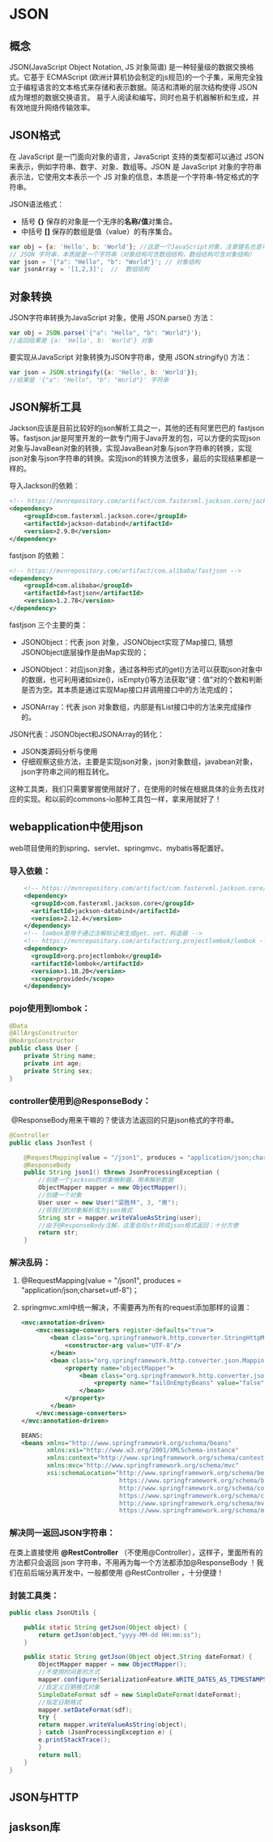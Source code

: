 #  JSON

## 概念

JSON(JavaScript Object Notation, JS 对象简谱) 是一种轻量级的数据交换格式。它基于 ECMAScript (欧洲计算机协会制定的js规范)的一个子集，采用完全独立于编程语言的文本格式来存储和表示数据。简洁和清晰的层次结构使得 JSON 成为理想的数据交换语言。 易于人阅读和编写，同时也易于机器解析和生成，并有效地提升网络传输效率。

## JSON格式

在 JavaScript 是一门面向对象的语言，JavaScript 支持的类型都可以通过 JSON 来表示，例如字符串、数字、对象、数组等。JSON 是 JavaScript 对象的字符串表示法，它使用文本表示一个 JS 对象的信息，本质是一个字符串-特定格式的字符串。

JSON语法格式：

- 括号 **{}** 保存的对象是一个无序的**名称/值**对集合。
- 中括号 **[]** 保存的数组是值（value）的有序集合。

```js
var obj = {a: 'Hello', b: 'World'}; //这是一个JavaScript对象，注意键名也是可以使用引号包裹的
// JSON 字符串，本质就是一个字符串（对象结构可含数组结构，数组结构可含对象结构）
var json = '{"a": "Hello", "b": "World"}'; // 对象结构
var jsonArray = '[1,2,3]';  //  数组结构
```

## 对象转换

JSON字符串转换为JavaScript 对象，使用 JSON.parse() 方法：

```js
var obj = JSON.parse('{"a": "Hello", "b": "World"}');
//返回结果是 {a: 'Hello', b: 'World'} 对象
```

要实现从JavaScript 对象转换为JSON字符串，使用 JSON.stringify() 方法：

```js
var json = JSON.stringify({a: 'Hello', b: 'World'});
//结果是 '{"a": "Hello", "b": "World"}' 字符串
```

## JSON解析工具

Jackson应该是目前比较好的json解析工具之一，其他的还有阿里巴巴的 fastjson 等。fastjson.jar是阿里开发的一款专门用于Java开发的包，可以方便的实现json对象与JavaBean对象的转换，实现JavaBean对象与json字符串的转换，实现json对象与json字符串的转换。实现json的转换方法很多，最后的实现结果都是一样的。

导入Jackson的依赖：

```xml
<!-- https://mvnrepository.com/artifact/com.fasterxml.jackson.core/jackson-core -->
<dependency>
    <groupId>com.fasterxml.jackson.core</groupId>
    <artifactId>jackson-databind</artifactId>
    <version>2.9.8</version>
</dependency>
```

fastjson 的依赖：

```xml
<!-- https://mvnrepository.com/artifact/com.alibaba/fastjson -->
<dependency>
    <groupId>com.alibaba</groupId>
    <artifactId>fastjson</artifactId>
    <version>1.2.78</version>
</dependency>
```

fastjson 三个主要的类：

- JSONObject：代表 json 对象，JSONObject实现了Map接口, 猜想 JSONObject底层操作是由Map实现的；

- JSONObject：对应json对象，通过各种形式的get()方法可以获取json对象中的数据，也可利用诸如size()，isEmpty()等方法获取"键：值"对的个数和判断是否为空。其本质是通过实现Map接口并调用接口中的方法完成的；

- JSONArray：代表 json 对象数组，内部是有List接口中的方法来完成操作的。


JSON代表：JSONObject和JSONArray的转化：

- JSON类源码分析与使用
- 仔细观察这些方法，主要是实现json对象，json对象数组，javabean对象，json字符串之间的相互转化。

这种工具类，我们只需要掌握使用就好了，在使用的时候在根据具体的业务去找对应的实现。和以前的commons-io那种工具包一样，拿来用就好了！

## webapplication中使用json

web项目使用的到spring、servlet、springmvc、mybatis等配置好。

### 导入依赖：

```xml
	<!-- https://mvnrepository.com/artifact/com.fasterxml.jackson.core/jackson-databind -->
    <dependency>
      <groupId>com.fasterxml.jackson.core</groupId>
      <artifactId>jackson-databind</artifactId>
      <version>2.12.4</version>
    </dependency>
	<!-- lombok是用于通过注解标记来生成get、set、构造器 -->
    <!-- https://mvnrepository.com/artifact/org.projectlombok/lombok -->
    <dependency>
      <groupId>org.projectlombok</groupId>
      <artifactId>lombok</artifactId>
      <version>1.18.20</version>
      <scope>provided</scope>
    </dependency>
```

### pojo使用到lombok：

```java
@Data
@AllArgsConstructor
@NoArgsConstructor
public class User {
    private String name;
    private int age;
    private String sex;
}
```

### controller使用到@ResponseBody：

​    @ResponseBody用来干嘛的？使该方法返回的只是json格式的字符串。

```java
@Controller
public class JsonTest {

    @RequestMapping(value = "/json1", produces = "application/json;charset=utf-8")
    @ResponseBody
    public String json1() throws JsonProcessingException {
        //创建一个jackson的对象映射器，用来解析数据
        ObjectMapper mapper = new ObjectMapper();
        //创建一个对象
        User user = new User("梁胜林", 3, "男");
        //将我们的对象解析成为json格式
        String str = mapper.writeValueAsString(user);
        //由于@ResponseBody注解，这里会将str转成json格式返回；十分方便
        return str;
    }
```

### 解决乱码：

1. @RequestMapping(value = "/json1", produces = "application/json;charset=utf-8")；

2. springmvc.xml中统一解决，不需要再为所有的request添加那样的设置：

   ```xml
   <mvc:annotation-driven>
       <mvc:message-converters register-defaults="true">
           <bean class="org.springframework.http.converter.StringHttpMessageConverter">
               <constructor-arg value="UTF-8"/>
           </bean>
           <bean class="org.springframework.http.converter.json.MappingJackson2HttpMessageConverter">
               <property name="objectMapper">
                   <bean class="org.springframework.http.converter.json.Jackson2ObjectMapperFactoryBean">
                       <property name="failOnEmptyBeans" value="false"/>
                   </bean>
               </property>
           </bean>
       </mvc:message-converters>
   </mvc:annotation-driven>
   
   BEANS:
   <beans xmlns="http://www.springframework.org/schema/beans"
          xmlns:xsi="http://www.w3.org/2001/XMLSchema-instance"
          xmlns:context="http://www.springframework.org/schema/context"
          xmlns:mvc="http://www.springframework.org/schema/mvc" 
          xsi:schemaLocation="http://www.springframework.org/schema/beans
                              https://www.springframework.org/schema/beans/spring-beans.xsd
                              http://www.springframework.org/schema/context 
                              https://www.springframework.org/schema/context/spring-context.xsd
                              http://www.springframework.org/schema/mvc 
                              https://www.springframework.org/schema/mvc/spring-mvc.xsd">
   ```

### 解决同一返回JSON字符串：

在类上直接使用 **@RestController** （不使用@Controller），这样子，里面所有的方法都只会返回 json 字符串，不用再为每一个方法都添加@ResponseBody ！我们在前后端分离开发中，一般都使用 @RestController ，十分便捷！

### 封装工具类：

```java
public class JsonUtils {

	public static String getJson(Object object) {
		return getJson(object,"yyyy-MM-dd HH:mm:ss");
	}

	public static String getJson(Object object,String dateFormat) {
		ObjectMapper mapper = new ObjectMapper();
		//不使用时间差的方式
		mapper.configure(SerializationFeature.WRITE_DATES_AS_TIMESTAMPS, false);
		//自定义日期格式对象
		SimpleDateFormat sdf = new SimpleDateFormat(dateFormat);
		//指定日期格式
		mapper.setDateFormat(sdf);
		try {
		return mapper.writeValueAsString(object);
		} catch (JsonProcessingException e) {
		e.printStackTrace();
		}
		return null;
	}
}
```

## JSON与HTTP



## jaskson库

